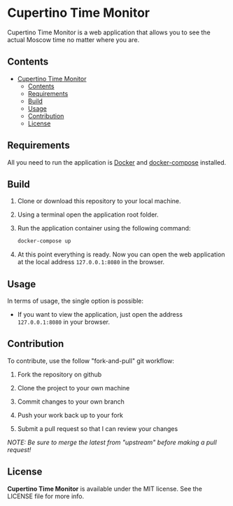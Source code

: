 # Cupertino Time Monitor

Cupertino Time Monitor is a web application that allows you to see the actual Moscow time no matter where you are.

## Contents

- [Cupertino Time Monitor](#cupertino-time-monitor)
  - [Contents](#contents)
  - [Requirements](#requirements)
  - [Build](#build)
  - [Usage](#usage)
  - [Contribution](#contribution)
  - [License](#license)

## Requirements

All you need to run the application is [Docker](https://docs.docker.com/engine/install/) and [docker-compose](https://docs.docker.com/compose/install/) installed.

## Build

1. Clone or download this repository to your local machine.

2. Using a terminal open the application root folder.

3. Run the application container using the following command:

    ```bash
    docker-compose up
    ```

4. At this point everything is ready. Now you can open the web application at the local address `127.0.0.1:8080` in the browser.

## Usage

In terms of usage, the single option is possible:

- If you want to view the application, just open the address `127.0.0.1:8080` in your browser.

## Contribution

To contribute, use the follow "fork-and-pull" git workflow:

1. Fork the repository on github

2. Clone the project to your own machine

3. Commit changes to your own branch

4. Push your work back up to your fork

5. Submit a pull request so that I can review your changes

*NOTE: Be sure to merge the latest from "upstream" before making a pull request!*

## License

**Cupertino Time Monitor** is available under the MIT license. See the LICENSE file for more info.

